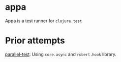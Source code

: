 # appa
Appa is a test runner for `clojure.test`


# Prior attempts

[parallel-test](https://github.com/aredington/parallel-test): Using `core.async` and `robert.hook` library.
